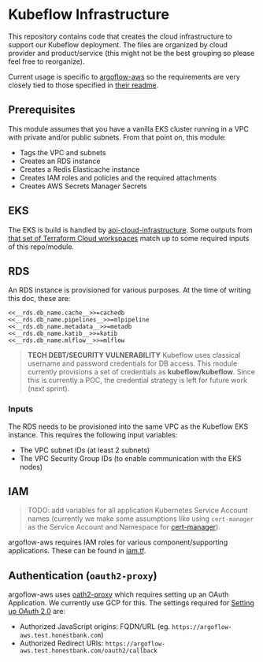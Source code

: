 # Kubeflow Infrastructure

This repository contains code that creates the cloud infrastructure to support our Kubeflow deployment. The files are
organized by cloud provider and product/service (this might not be the best grouping so please feel free to reorganize).

Current usage is specific to [argoflow-aws](https://github.com/argoflow/argoflow-aws) so the requirements are very closely
tied to those specified in [their readme](https://github.com/argoflow/argoflow-aws/blob/master/README.md).

## Prerequisites

This module assumes that you have a vanilla EKS cluster running in a VPC with private and/or public subnets. From that point
on, this module:

* Tags the VPC and subnets
* Creates an RDS instance
* Creates a Redis Elasticache instance
* Creates IAM roles and policies and the required attachments
* Creates AWS Secrets Manager Secrets

## EKS

The EKS is build is handled by [api-cloud-infrastructure](https://github.com/honestbank/api-cloud-infrastructure). Some outputs
from [that set of Terraform Cloud workspaces](https://app.terraform.io/app/honestbank/workspaces?tag=compute) match up to
some required inputs of this repo/module.

## RDS

An RDS instance is provisioned for various purposes. At the time of writing this doc, these are:

```gotemplate
<<__rds.db_name.cache__>>=cachedb
<<__rds.db_name.pipelines__>>=mlpipeline
<<__rds.db_name.metadata__>>=metadb
<<__rds.db_name.katib__>>=katib
<<__rds.db_name.mlflow__>>=mlflow
```

>
> **TECH DEBT/SECURITY VULNERABILITY** Kubeflow uses classical username and password credentials for DB access. This module currently
> provisions a set of credentials as **kubeflow/kubeflow**. Since this is currently a POC, the credential strategy is left
> for future work (next sprint).
>

### Inputs

The RDS needs to be provisioned into the same VPC as the Kubeflow EKS instance. This requires the following input variables:

* The VPC subnet IDs (at least 2 subnets)
* The VPC Security Group IDs (to enable communication with the EKS nodes)

## IAM

>
> TODO: add variables for all application Kubernetes Service Account names (currently we make some assumptions like
> using `cert-manager` as the Service Account and Namespace for [cert-manager](https://cert-manager.io)).
> 

argoflow-aws requires IAM roles for various component/supporting applications. These can be found in [iam.tf](/iam.tf).

## Authentication (`oauth2-proxy`)

argoflow-aws uses [oath2-proxy](https://github.com/oauth2-proxy/oauth2-proxy) which requires setting up an OAuth Application.
We currently use GCP for this. The settings required for [Setting up OAuth 2.0](https://support.google.com/cloud/answer/6158849) are:

* Authorized JavaScript origins: FQDN/URL (eg. `https://argoflow-aws.test.honestbank.com`)
* Authorized Redirect URIs: `https://argoflow-aws.test.honestbank.com/oauth2/callback`
